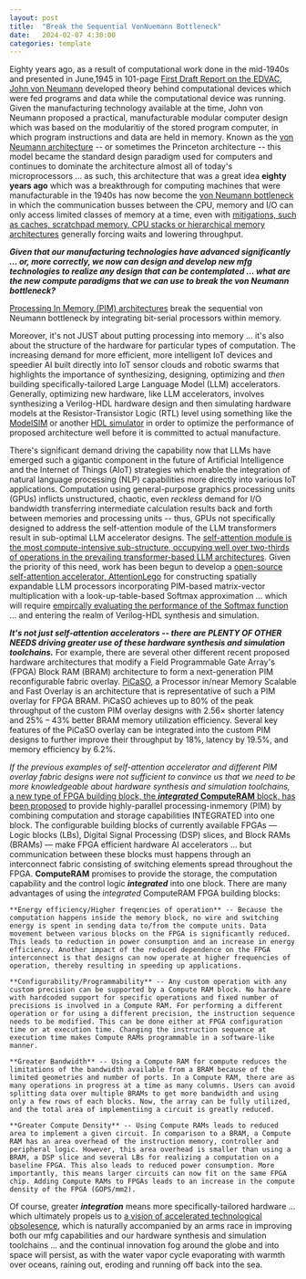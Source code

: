 ```yaml
---
layout: post
title:  "Break the Sequential VonNuemann Bottleneck"
date:   2024-02-07 4:30:00
categories: template
---
```



Eighty years ago, as a result of computational work done in the mid-1940s and presented in June,1945 in 101-page [First Draft Report on the EDVAC](https://en.wikipedia.org/wiki/First_Draft_of_a_Report_on_the_EDVAC), [John von Neumann](https://en.wikipedia.org/wiki/John_von_Neumann) developed theory behind computational devices which were fed programs and data while the computational device was running. Given the manufacturing technology available at the time, John von Neumann proposed a practical, manufacturable modular computer design which was based on the modularitiy of the stored program computer, in which program instructions and data are held in memory. Known as the [von Neumann architecture](https://en.wikipedia.org/wiki/Von_Neumann_architecture) -- or sometimes the Princeton architecture -- this model became the standard design paradigm used for computers and continues to dominate the architecture almost all of today's microprocessors ... as such, this architecture that was a great idea **eighty years ago** which was a breakthrough for computing machines that were manufacturable in the 1940s has now become the [von Neumann bottleneck](https://en.wikipedia.org/wiki/Von_Neumann_architecture#Von_Neumann_bottleneck) in which the communication busses between the CPU, memory and I/O can only access limited classes of memory at a time, even with [mitigations, such as caches, scratchpad memory, CPU stacks or hierarchical memory architectures](https://en.wikipedia.org/wiki/Von_Neumann_architecture#Mitigations) generally forcing waits and lowering throughput.

***Given that our manufacturing technologies have advanced significantly ... or, more correctly, we now can design and develop new mfg technologies to realize any design that can be contemplated ... what are the new compute paradigms that we can use to break the von Neumann bottleneck?***

[Processing In Memory (PIM) architectures](https://arxiv.org/search/?query=Processor+in+Memory+(PIM)+architectures&searchtype=all&source=header) break the sequential von Neumann bottleneck by integrating bit-serial processors within memory. 

Moreover, it's not JUST about putting processing into memory ... it's also about the structure of the hardware for particular types of computation. The increasing demand for more efficient, more intelligent IoT devices and speedier AI built directly into IoT sensor clouds and robotic swarms that highlights the importance of synthesizing, designing, optimizing and *then* building specifically-tailored Large Language Model (LLM) accelerators.  Generally, optimizing new hardware, like LLM accelerators, involves synthesizing a Verilog-HDL hardware design and then simulating hardware models at the Resistor-Transistor Logic (RTL) level using something like the [ModelSIM](https://en.wikipedia.org/wiki/ModelSim) or another [HDL simulator](https://en.wikipedia.org/wiki/List_of_HDL_simulators) in order to optimize the performance of proposed architecture well before it is committed to actual manufacture.

There's significant demand driving the capability now that LLMs have emerged such a gigantic component in the future of Artificial Intelligence and the Internet of Things (AIoT) strategies which enable the integration of natural language processing (NLP) capabilities more directly into various IoT applications. Computation using general-purpose graphics processing units (GPUs) inflicts unstructured, chaotic, even *reckless* demand for I/O bandwidth transferring intermediate calculation results back and forth between memories and processing units -- thus, GPUs not specifically designed to address the self-attention module of the LLM transformers result in sub-optimal LLM accelerator designs.  The [self-attention module is the most compute-intensive sub-structure, occupying well over two-thirds of operations in the prevailing transformer-based LLM architectures](https://arxiv.org/abs/2401.11459). Given the priority of this need, work has been begun to develop a [open-source self-attention accelerator, AttentionLego](https://github.com/bonanyan/attentionlego) for constructing spatially expandable LLM processors incorporating PIM-based matrix-vector multiplication with a look-up-table-based Softmax approximation ... which will require [empircally evaluating the performance of the Softmax function](https://www.connectedpapers.com/main/bb95498cd5cfb54d7f1f7a2da725a59320d11fbf/An-Empirical-Evaluation-of-Enhanced-Performance-Softmax-Function-in-Deep-Learning/graph) ... and entering the realm of Verilog-HDL synthesis and simulation.

***It's not just self-attention accelerators -- there are PLENTY OF OTHER NEEDS driving greater use of these hardware synthesis and simulation toolchains.*** For example, there are several other different recent proposed hardware architectures that modify a Field Programmable Gate Array's (FPGA) Block RAM (BRAM) architecture to form a next-generation PIM reconfigurable fabric overlay. [PiCaSO](https://arxiv.org/abs/2308.03914v1), a Processor in/near Memory Scalable and Fast Overlay is an architecture that is representative of such a PIM overlay for FPGA BRAM. PiCaSO achieves up to 80% of the peak throughput of the custom PIM overlay designs with 2.56× shorter latency and 25% – 43% better BRAM memory utilization efficiency. Several key features of the PiCaSO overlay can be integrated into the custom PIM designs to further improve their throughput by 18%, latency by 19.5%, and memory efficiency by 6.2%.

*If the previous examples of self-attention accelerator and different PIM overlay fabric designs were not sufficient to convince us that we need to be more knowledgeable about hardware synthesis and simulation toolchains,* [a new type of FPGA building block, the ***integrated*** **ComputeRAM** block, has been proposed](https://arxiv.org/pdf/2107.09178v1.pdf) to provide highly-parallel processing-inmemory (PIM) by combining computation and storage capabilities INTEGRATED into one block. The configurable building blocks of currently available FPGAs — Logic blocks (LBs), Digital Signal Processing (DSP) slices, and Block RAMs (BRAMs) — make FPGA efficient hardware AI accelerators ... but communication between these blocks must happens through an interconnect fabric consisting of switching elements spread throughout the FPGA. **ComputeRAM** promises to provide the storage, the computation capability and the control logic ***integrated*** into one block. There are many advantages of using the *integrated* ComputeRAM FPGA building blocks:

    **Energy efficiency/Higher freqencies of operation** -- Because the computation happens inside the memory block, no wire and switching energy is spent in sending data to/from the compute units. Data movement between various blocks on the FPGA is significantly reduced. This leads to reduction in power consumption and an increase in energy efficiency. Another impact of the reduced dependence on the FPGA interconnect is that designs can now operate at higher frequencies of operation, thereby resulting in speeding up applications.

    **Configurability/Programmability** -- Any custom operation with any custom precision can be supported by a Compute RAM block. No hardware with hardcoded support for specific operations and fixed number of precisions is involved in a Compute RAM. For performing a different operation or for using a different precision, the instruction sequence needs to be modified. This can be done either at FPGA configuration time or at execution time. Changing the instruction sequence at execution time makes Compute RAMs programmable in a software-like manner.

    **Greater Bandwidth** -- Using a Compute RAM for compute reduces the limitations of the bandwidth available from a BRAM because of the limited geometries and number of ports. In a Compute RAM, there are as many operations in progress at a time as many columns. Users can avoid splitting data over multiple BRAMs to get more bandwidth and using only a few rows of each blocks. Now, the array can be fully utilized, and the total area of implementiing a circuit is greatly reduced.

    **Greater Compute Density** -- Using Compute RAMs leads to reduced area to implement a given circuit. In comparison to a BRAM, a Compute RAM has an area overhead of the instruction memory, controller and peripheral logic. However, this area overhead is smaller than using a BRAM, a DSP slice and several LBs for realizing a computation on a baseline FPGA. This also leads to reduced power consumption. More importantly, this means larger circuits can now fit on the same FPGA chip. Adding Compute RAMs to FPGAs leads to an increase in the compute density of the FPGA (GOPS/mm2).

Of course, greater ***integration*** means more specifically-tailored hardware ... which ultimately propels us to [a vision of accelerated technological obsolesence](https://arxiv.org/abs/2401.02469), which is naturally accompanied by an arms race in improving both our mfg capabilities and our hardware synthesis and simulation toolchains ... and the continual innovation fog around the globe and into space will persist, as with the water vapor cycle evaporating with warmth over oceans, raining out, eroding and running off back into the sea. 